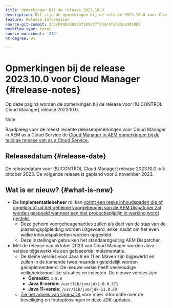 ```yaml
---
title: Opmerkingen bij de release 2023.10.0
description: Dit zijn de opmerkingen bij de release 2023.10.0 voor Cloud Manager.
feature: Release Information
source-git-commit: 3c5cb94bd3b959f185df7fd44c4fe533ced450b2
workflow-type: tm+mt
source-wordcount: '214'
ht-degree: 0%

---
```



# Opmerkingen bij de release 2023.10.0 voor Cloud Manager {#release-notes}

Op deze pagina worden de opmerkingen bij de release voor [!UICONTROL Cloud Manager] release 2023.10.0.

>[!NOTE]
>
>Raadpleeg voor de meest recente releaseopmerkingen voor Cloud Manager in AEM as a Cloud Service de [Cloud Manager in AEM opmerkingen bij de huidige release van as a Cloud Service.](https://experienceleague.adobe.com/docs/experience-manager-cloud-service/content/implementing/using-cloud-manager/release-notes-cloud-manager/release-notes-cm-current.html)

## Releasedatum {#release-date}

De releasedatum voor [!UICONTROL Cloud Manager] release 2023.10.0 is 5 oktober 2023. De volgende release is gepland voor 2 november 2023.

## Wat is er nieuw? {#what-is-new}

* De **Implementatiebeheer** rol kan [vormt een reeks inhoudspaden die of ongeldig of uit het geheime voorgeheugen van de AEM Dispatcher zal worden gespoeld wanneer een niet productiepijplijn in werking wordt gesteld.](/help/using/non-production-pipelines.md)
   * Deze geheim voorgeheugenacties zullen als deel van de stap van de plaatsingspijpleiding worden uitgevoerd, enkel nadat om het even welke inhoudspakketten worden opgesteld.
   * Deze instellingen gebruiken het standaardgedrag AEM Dispatcher.
* Met de release van oktober 2023 van Cloud Manager worden Java-versies bijgewerkt via een gefaseerde implementatie.
   * De kleine versies voor Java 8 en 11 en Maven zijn bijgewerkt en zullen in de komende twee maanden geleidelijk worden geïmplementeerd. De nieuwe versie heeft veelvoudige veiligheidsmoeilijke situaties en insecten. De nieuwe versies zijn:
      * **Gemaakt:** `3.8.8`
      * **Java 8-versie:** `/usr/lib/jvm/jdk1.8.0_371`
      * **Java 11-versie:** `/usr/lib/jvm/jdk-11.0.20`
   * [Zie het advies van OpenJDK](https://openjdk.org/groups/vulnerability/advisories/) voor meer informatie over de beveiliging en foutoplossingen in deze JDK-updates.
